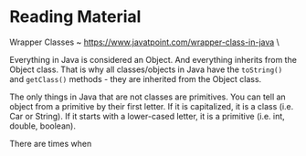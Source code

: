 # Reading Material

Wrapper Classes ~ https://www.javatpoint.com/wrapper-class-in-java \

Everything in Java is considered an Object. And everything inherits from the Object class. That is why all classes/objects in Java have the `toString()` and `getClass()` methods - they are inherited from the Object class.

The only things in Java that are not classes are primitives. You can tell an object from a primitive by their first letter. If it is capitalized, it is a class (i.e. Car or String). If it starts with a lower-cased letter, it is a primitive (i.e. int, double, boolean).

There are times when 

